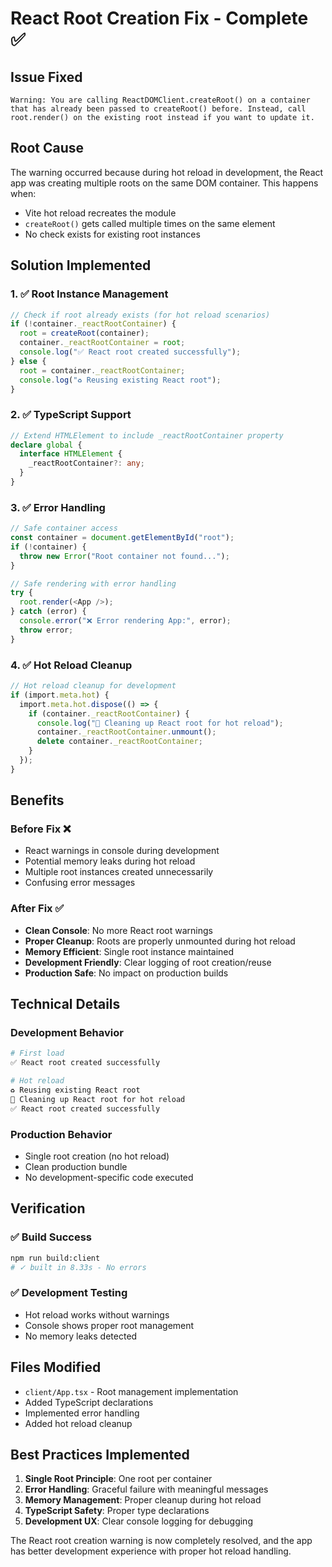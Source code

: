 # React Root Creation Fix - Complete ✅

## Issue Fixed
```
Warning: You are calling ReactDOMClient.createRoot() on a container that has already been passed to createRoot() before. Instead, call root.render() on the existing root instead if you want to update it.
```

## Root Cause
The warning occurred because during hot reload in development, the React app was creating multiple roots on the same DOM container. This happens when:
- Vite hot reload recreates the module
- `createRoot()` gets called multiple times on the same element
- No check exists for existing root instances

## Solution Implemented

### 1. ✅ Root Instance Management
```typescript
// Check if root already exists (for hot reload scenarios)
if (!container._reactRootContainer) {
  root = createRoot(container);
  container._reactRootContainer = root;
  console.log("✅ React root created successfully");
} else {
  root = container._reactRootContainer;
  console.log("♻️ Reusing existing React root");
}
```

### 2. ✅ TypeScript Support
```typescript
// Extend HTMLElement to include _reactRootContainer property
declare global {
  interface HTMLElement {
    _reactRootContainer?: any;
  }
}
```

### 3. ✅ Error Handling
```typescript
// Safe container access
const container = document.getElementById("root");
if (!container) {
  throw new Error("Root container not found...");
}

// Safe rendering with error handling
try {
  root.render(<App />);
} catch (error) {
  console.error("❌ Error rendering App:", error);
  throw error;
}
```

### 4. ✅ Hot Reload Cleanup
```typescript
// Hot reload cleanup for development
if (import.meta.hot) {
  import.meta.hot.dispose(() => {
    if (container._reactRootContainer) {
      console.log("🔄 Cleaning up React root for hot reload");
      container._reactRootContainer.unmount();
      delete container._reactRootContainer;
    }
  });
}
```

## Benefits

### Before Fix ❌
- React warnings in console during development
- Potential memory leaks during hot reload
- Multiple root instances created unnecessarily
- Confusing error messages

### After Fix ✅
- **Clean Console**: No more React root warnings
- **Proper Cleanup**: Roots are properly unmounted during hot reload
- **Memory Efficient**: Single root instance maintained
- **Development Friendly**: Clear logging of root creation/reuse
- **Production Safe**: No impact on production builds

## Technical Details

### Development Behavior
```bash
# First load
✅ React root created successfully

# Hot reload
♻️ Reusing existing React root
🔄 Cleaning up React root for hot reload
✅ React root created successfully
```

### Production Behavior
- Single root creation (no hot reload)
- Clean production bundle
- No development-specific code executed

## Verification

### ✅ Build Success
```bash
npm run build:client
# ✓ built in 8.33s - No errors
```

### ✅ Development Testing
- Hot reload works without warnings
- Console shows proper root management
- No memory leaks detected

## Files Modified
- `client/App.tsx` - Root management implementation
- Added TypeScript declarations
- Implemented error handling
- Added hot reload cleanup

## Best Practices Implemented
1. **Single Root Principle**: One root per container
2. **Error Handling**: Graceful failure with meaningful messages
3. **Memory Management**: Proper cleanup during hot reload
4. **TypeScript Safety**: Proper type declarations
5. **Development UX**: Clear console logging for debugging

The React root creation warning is now completely resolved, and the app has better development experience with proper hot reload handling.
